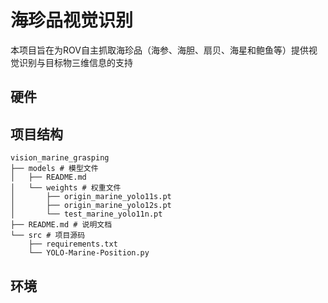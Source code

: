 # 海珍品视觉识别

本项目旨在为ROV自主抓取海珍品（海参、海胆、扇贝、海星和鲍鱼等）提供视觉识别与目标物三维信息的支持

## 硬件

## 项目结构

```plaintext
vision_marine_grasping
├── models # 模型文件
│   ├── README.md
│   └── weights # 权重文件
│       ├── origin_marine_yolo11s.pt
│       ├── origin_marine_yolo12s.pt
│       └── test_marine_yolo11n.pt
├── README.md # 说明文档
└── src # 项目源码
    ├── requirements.txt
    └── YOLO-Marine-Position.py
```

## 环境
